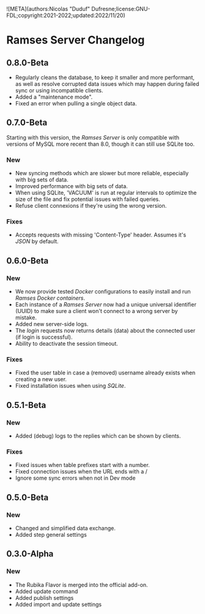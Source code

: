 ![META](authors:Nicolas "Duduf" Dufresne;license:GNU-FDL;copyright:2021-2022;updated:2022/11/20)

# Ramses Server Changelog

## 0.8.0-Beta

- Regularly cleans the database, to keep it smaller and more performant, as well as resolve corrupted data issues which may happen during failed sync or using incompatible clients.
- Added a "maintenance mode".
- Fixed an error when pulling a single object data.

## 0.7.0-Beta

Starting with this version, the *Ramses Server* is only compatible with versions of MySQL more recent than 8.0, though it can still use SQLite too.

### New

- New syncing methods which are slower but more reliable, especially with big sets of data.
- Improved performance with big sets of data.
- When using SQLite, 'VACUUM' is run at regular intervals to optimize the size of the file and fix potential issues with failed queries.
- Refuse client connexions if they're using the wrong version.

### Fixes

- Accepts requests with missing 'Content-Type' header. Assumes it's *JSON* by default.

## 0.6.0-Beta

### New

- We now provide tested *Docker* configurations to easily install and run *Ramses Docker containers*.
- Each instance of a *Ramses Server* now had a unique universal identifier (UUID) to make sure a client won't connect to a wrong server by mistake.
- Added new server-side logs.
- The *login* requests now returns details (data) about the connected user (if login is successful).
- Ability to deactivate the session timeout.

### Fixes

- Fixed the user table in case a (removed) username already exists when creating a new user.
- Fixed installation issues when using *SQLite*.

## 0.5.1-Beta

### New

- Added (debug) logs to the replies which can be shown by clients.

### Fixes

- Fixed issues when table prefixes start with a number.
- Fixed connection issues when the URL ends with a /
- Ignore some sync errors when not in Dev mode

## 0.5.0-Beta

### New

- Changed and simplified data exchange.
- Added step general settings

## 0.3.0-Alpha

### New

- The Rubika Flavor is merged into the official add-on.
- Added update command
- Added publish settings
- Added import and update settings